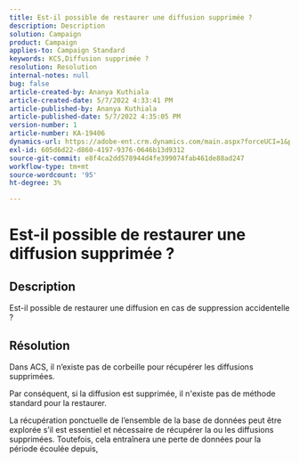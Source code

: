 ```yaml
---
title: Est-il possible de restaurer une diffusion supprimée ?
description: Description
solution: Campaign
product: Campaign
applies-to: Campaign Standard
keywords: KCS,Diffusion supprimée ?
resolution: Resolution
internal-notes: null
bug: false
article-created-by: Ananya Kuthiala
article-created-date: 5/7/2022 4:33:41 PM
article-published-by: Ananya Kuthiala
article-published-date: 5/7/2022 4:35:05 PM
version-number: 1
article-number: KA-19406
dynamics-url: https://adobe-ent.crm.dynamics.com/main.aspx?forceUCI=1&pagetype=entityrecord&etn=knowledgearticle&id=47b22373-23ce-ec11-a7b5-0022480a8e40
exl-id: 605d6d22-d860-4197-9376-0646b13d9312
source-git-commit: e8f4ca2dd578944d4fe399074fab461de88ad247
workflow-type: tm+mt
source-wordcount: '95'
ht-degree: 3%

---
```


# Est-il possible de restaurer une diffusion supprimée ?

## Description




Est-il possible de restaurer une diffusion en cas de suppression accidentelle ?


## Résolution


Dans ACS, il n’existe pas de corbeille pour récupérer les diffusions supprimées.

Par conséquent, si la diffusion est supprimée, il n&#39;existe pas de méthode standard pour la restaurer.

La récupération ponctuelle de l’ensemble de la base de données peut être explorée s’il est essentiel et nécessaire de récupérer la ou les diffusions supprimées. Toutefois, cela entraînera une perte de données pour la période écoulée depuis,
